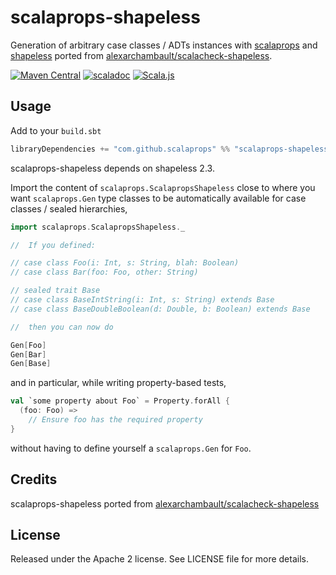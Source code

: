 # scalaprops-shapeless

Generation of arbitrary case classes / ADTs instances with [scalaprops](https://github.com/scalaprops/scalaprops) and [shapeless](https://github.com/milessabin/shapeless) ported from [alexarchambault/scalacheck-shapeless](https://github.com/alexarchambault/scalacheck-shapeless).

[![Maven Central](https://img.shields.io/maven-central/v/com.github.scalaprops/scalaprops-shapeless_2.12.svg)](https://maven-badges.herokuapp.com/maven-central/com.github.scalaprops/scalaprops-shapeless_2.12)
[![scaladoc](https://javadoc.io/badge2/com.github.scalaprops/scalaprops-shapeless_2.13/javadoc.svg)](https://javadoc.io/doc/com.github.scalaprops/scalaprops-shapeless_2.13)
[![Scala.js](https://www.scala-js.org/assets/badges/scalajs-1.4.0.svg)](https://www.scala-js.org)

## Usage

Add to your `build.sbt`
```scala
libraryDependencies += "com.github.scalaprops" %% "scalaprops-shapeless" % "0.6.0"
```

scalaprops-shapeless depends on shapeless 2.3.

Import the content of `scalaprops.ScalapropsShapeless` close to where you want
`scalaprops.Gen` type classes to be automatically available for case classes / sealed hierarchies,

```scala
import scalaprops.ScalapropsShapeless._

//  If you defined:

// case class Foo(i: Int, s: String, blah: Boolean)
// case class Bar(foo: Foo, other: String)

// sealed trait Base
// case class BaseIntString(i: Int, s: String) extends Base
// case class BaseDoubleBoolean(d: Double, b: Boolean) extends Base

//  then you can now do

Gen[Foo]
Gen[Bar]
Gen[Base]
```

and in particular, while writing property-based tests,

```scala
val `some property about Foo` = Property.forAll {
  (foo: Foo) =>
    // Ensure foo has the required property
}
```

without having to define yourself a `scalaprops.Gen` for `Foo`.

## Credits

scalaprops-shapeless ported from [alexarchambault/scalacheck-shapeless](https://github.com/alexarchambault/scalacheck-shapeless)

## License

Released under the Apache 2 license. See LICENSE file for more details.
